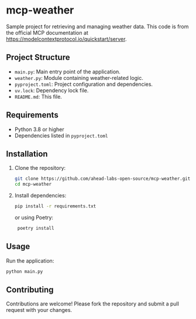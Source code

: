 # mcp-weather

Sample project for retrieving and managing weather data. This code is from the official MCP documentation at https://modelcontextprotocol.io/quickstart/server.

## Project Structure

- `main.py`: Main entry point of the application.
- `weather.py`: Module containing weather-related logic.
- `pyproject.toml`: Project configuration and dependencies.
- `uv.lock`: Dependency lock file.
- `README.md`: This file.

## Requirements

- Python 3.8 or higher
- Dependencies listed in `pyproject.toml`

## Installation

1. Clone the repository:
   ```sh
   git clone https://github.com/ahead-labs-open-source/mcp-weather.git
   cd mcp-weather
2. Install dependencies:
   ```sh
   pip install -r requirements.txt
   ```
   or using Poetry:
   ```sh
    poetry install
    ```

## Usage
Run the application:
```sh
python main.py
```
## Contributing
Contributions are welcome! Please fork the repository and submit a pull request with your changes.
